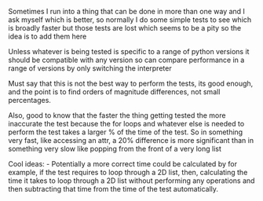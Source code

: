 Sometimes I run into a thing that can be done in more than one way and I ask myself 
which is better, so normally I do some simple tests to see which is broadly faster
but those tests are lost which seems to be a pity so the idea is to add them here

Unless whatever is being tested is specific to a range of python versions it should
be compatible with any version so can compare performance in a range of versions by
only switching the interpreter

Must say that this is not the best way to perform the tests, its good enough, and the 
point is to find orders of magnitude differences, not small percentages.

Also, good to know that the faster the thing getting tested the more inaccurate the test
because the for loops and whatever else is needed to perform the test takes a larger
% of the time of the test. So in something very fast, like accessing an attr, a 20% difference
is more significant than in something very slow like popping from the front of a very long list


Cool ideas:
    - Potentially a more correct time could be calculated by for example, if the test requires
    to loop through a 2D list, then, calculating the time it takes to loop through a 2D list 
    without performing any operations and then subtracting that time from the time of the test
    automatically.

